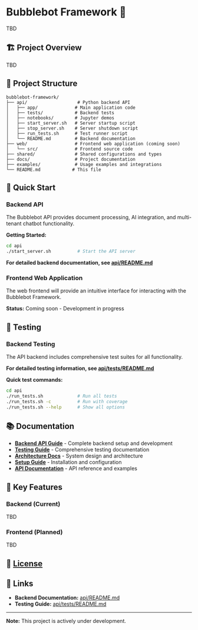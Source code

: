 # Bubblebot Framework 🫧

TBD

## 🏗️ Project Overview

TBD

## 📁 Project Structure

```
bubblebot-framework/
├── api/                   # Python backend API
│   ├── app/              # Main application code
│   ├── tests/            # Backend tests
│   ├── notebooks/        # Jupyter demos
│   ├── start_server.sh   # Server startup script
│   ├── stop_server.sh    # Server shutdown script
│   ├── run_tests.sh      # Test runner script
│   └── README.md         # Backend documentation
├── web/                  # Frontend web application (coming soon)
│   └── src/              # Frontend source code
├── shared/               # Shared configurations and types
├── docs/                 # Project documentation
├── examples/             # Usage examples and integrations
└── README.md            # This file
```

## 🚀 Quick Start

### Backend API

The Bubblebot API provides document processing, AI integration, and multi-tenant chatbot functionality.

**Getting Started:**
```bash
cd api
./start_server.sh          # Start the API server
```

**For detailed backend documentation, see [api/README.md](api/README.md)**

### Frontend Web Application

The web frontend will provide an intuitive interface for interacting with the Bubblebot Framework.

**Status:** Coming soon - Development in progress

## 🧪 Testing

### Backend Testing

The API backend includes comprehensive test suites for all functionality.

**For detailed testing information, see [api/tests/README.md](api/tests/README.md)**

**Quick test commands:**
```bash
cd api
./run_tests.sh             # Run all tests
./run_tests.sh -c          # Run with coverage
./run_tests.sh --help      # Show all options
```

## 📚 Documentation

- **[Backend API Guide](api/README.md)** - Complete backend setup and development
- **[Testing Guide](api/tests/README.md)** - Comprehensive testing documentation
- **[Architecture Docs](docs/architecture/)** - System design and architecture
- **[Setup Guide](docs/setup/)** - Installation and configuration
- **[API Documentation](docs/api/)** - API reference and examples

## 🎯 Key Features

### Backend (Current)

TBD

### Frontend (Planned)

TBD

## 📄 [License](LICENSE)


## 🔗 Links

- **Backend Documentation:** [api/README.md](api/README.md)
- **Testing Guide:** [api/tests/README.md](api/tests/README.md)
---

**Note:** This project is actively under development. 
